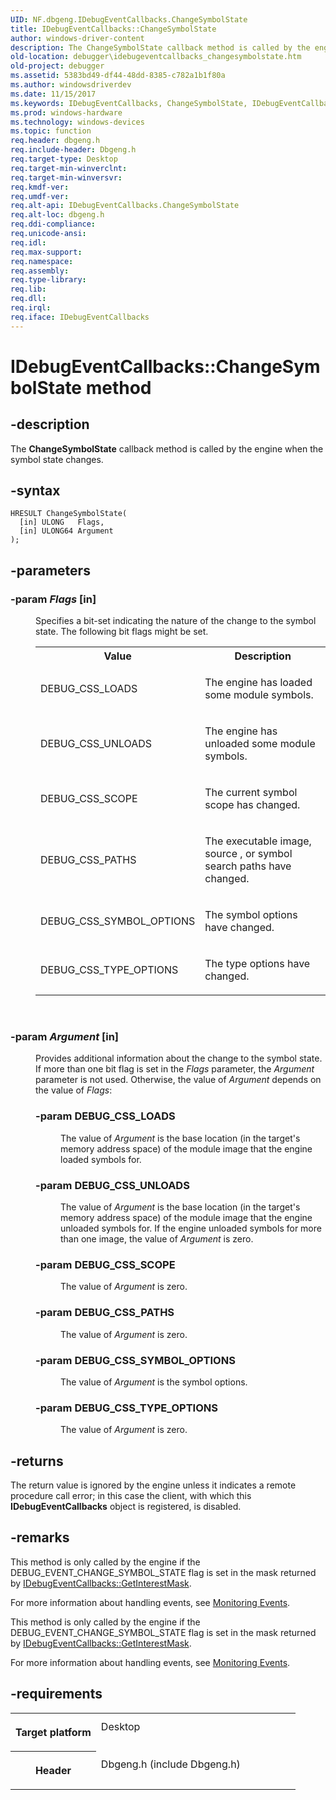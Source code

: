 ```yaml
---
UID: NF.dbgeng.IDebugEventCallbacks.ChangeSymbolState
title: IDebugEventCallbacks::ChangeSymbolState
author: windows-driver-content
description: The ChangeSymbolState callback method is called by the engine when the symbol state changes.
old-location: debugger\idebugeventcallbacks_changesymbolstate.htm
old-project: debugger
ms.assetid: 5383bd49-df44-48dd-8385-c782a1b1f80a
ms.author: windowsdriverdev
ms.date: 11/15/2017
ms.keywords: IDebugEventCallbacks, ChangeSymbolState, IDebugEventCallbacks::ChangeSymbolState
ms.prod: windows-hardware
ms.technology: windows-devices
ms.topic: function
req.header: dbgeng.h
req.include-header: Dbgeng.h
req.target-type: Desktop
req.target-min-winverclnt: 
req.target-min-winversvr: 
req.kmdf-ver: 
req.umdf-ver: 
req.alt-api: IDebugEventCallbacks.ChangeSymbolState
req.alt-loc: dbgeng.h
req.ddi-compliance: 
req.unicode-ansi: 
req.idl: 
req.max-support: 
req.namespace: 
req.assembly: 
req.type-library: 
req.lib: 
req.dll: 
req.irql: 
req.iface: IDebugEventCallbacks
---
```


# IDebugEventCallbacks::ChangeSymbolState method



## -description
<p>The <b>ChangeSymbolState</b> callback method is called by the engine when the symbol state changes. </p>


## -syntax

````
HRESULT ChangeSymbolState(
  [in] ULONG   Flags,
  [in] ULONG64 Argument
);
````


## -parameters
<dl>

### -param <i>Flags</i> [in]

<dd>
<p>Specifies a bit-set indicating the nature of the change to the symbol state.  The following bit flags might be set.</p>
<table>
<tr>
<th>Value</th>
<th>Description </th>
</tr>
<tr>
<td>
<p>DEBUG_CSS_LOADS</p>
</td>
<td>
<p>The engine has loaded some module symbols.</p>
</td>
</tr>
<tr>
<td>
<p>DEBUG_CSS_UNLOADS</p>
</td>
<td>
<p>The engine has unloaded some module symbols.</p>
</td>
</tr>
<tr>
<td>
<p>DEBUG_CSS_SCOPE</p>
</td>
<td>
<p>The current symbol scope has changed.</p>
</td>
</tr>
<tr>
<td>
<p>DEBUG_CSS_PATHS</p>
</td>
<td>
<p>The executable image, source , or symbol search paths have changed.</p>
</td>
</tr>
<tr>
<td>
<p>DEBUG_CSS_SYMBOL_OPTIONS</p>
</td>
<td>
<p>The symbol options have changed.</p>
</td>
</tr>
<tr>
<td>
<p>DEBUG_CSS_TYPE_OPTIONS</p>
</td>
<td>
<p>The type options have changed.</p>
</td>
</tr>
</table>
<p> </p>
</dd>

### -param <i>Argument</i> [in]

<dd>
<p>Provides additional information about the change to the symbol state.   If more than one bit flag is set in the <i>Flags</i> parameter, the <i>Argument</i> parameter is not used.  Otherwise, the value of <i>Argument</i> depends on the value of <i>Flags</i>:</p>
<p></p>
<dl>

### -param <a id="DEBUG_CSS_LOADS"></a><a id="debug_css_loads"></a>DEBUG_CSS_LOADS

<dd>
<p>The value of <i>Argument</i> is the base location (in the target's memory address space) of the module image that the engine loaded symbols for.</p>
</dd>

### -param <a id="DEBUG_CSS_UNLOADS"></a><a id="debug_css_unloads"></a>DEBUG_CSS_UNLOADS

<dd>
<p>The value of <i>Argument</i> is the base location (in the target's memory address space) of the module image that the engine unloaded symbols for.  If the engine unloaded symbols for more than one image, the value of <i>Argument</i> is zero.</p>
</dd>

### -param <a id="DEBUG_CSS_SCOPE"></a><a id="debug_css_scope"></a>DEBUG_CSS_SCOPE

<dd>
<p>The value of <i>Argument</i> is zero.</p>
</dd>

### -param <a id="DEBUG_CSS_PATHS"></a><a id="debug_css_paths"></a>DEBUG_CSS_PATHS

<dd>
<p>The value of <i>Argument</i> is zero.</p>
</dd>

### -param <a id="DEBUG_CSS_SYMBOL_OPTIONS"></a><a id="debug_css_symbol_options"></a>DEBUG_CSS_SYMBOL_OPTIONS

<dd>
<p>The value of <i>Argument</i> is the symbol options.</p>
</dd>

### -param <a id="DEBUG_CSS_TYPE_OPTIONS"></a><a id="debug_css_type_options"></a>DEBUG_CSS_TYPE_OPTIONS

<dd>
<p>The value of <i>Argument</i> is zero.</p>
</dd>
</dl>
</dd>
</dl>

## -returns
<p>The return value is ignored by the engine unless it indicates a remote procedure call error; in this case the client, with which this <b>IDebugEventCallbacks</b> object is registered, is disabled.</p>

## -remarks
<p>This method is only called by the engine if the DEBUG_EVENT_CHANGE_SYMBOL_STATE flag is set in the mask returned by <a href="https://msdn.microsoft.com/library/windows/hardware/ff550737">IDebugEventCallbacks::GetInterestMask</a>.</p>

<p>For more information about handling events, see <a href="https://msdn.microsoft.com/library/windows/hardware/ff552239">Monitoring Events</a>. </p>

<p>This method is only called by the engine if the DEBUG_EVENT_CHANGE_SYMBOL_STATE flag is set in the mask returned by <a href="https://msdn.microsoft.com/library/windows/hardware/ff550737">IDebugEventCallbacks::GetInterestMask</a>.</p>

<p>For more information about handling events, see <a href="https://msdn.microsoft.com/library/windows/hardware/ff552239">Monitoring Events</a>. </p>

## -requirements
<table>
<tr>
<th width="30%">
<p>Target platform</p>
</th>
<td width="70%">
<dl>
<dt>Desktop</dt>
</dl>
</td>
</tr>
<tr>
<th width="30%">
<p>Header</p>
</th>
<td width="70%">
<dl>
<dt>Dbgeng.h (include Dbgeng.h)</dt>
</dl>
</td>
</tr>
</table>